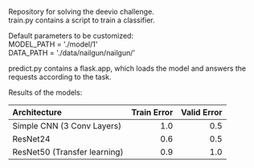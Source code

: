 Repository for solving the deevio challenge.  
train.py contains a script to train a classifier. 

Default parameters to be customized: \
MODEL_PATH = './model/1' \
DATA_PATH = './data/nailgun/nailgun/' 

predict.py contains a flask.app, which loads the model
and answers the requests according to the task.

Results of the models:

| Architecture | Train Error | Valid Error|
| :----------- | -----------: | -----------: |
|Simple CNN (3 Conv Layers)| 1.0 | 0.5 |
|ResNet24| 0.6 | 0.5 |
|ResNet50 (Transfer learning)| 0.9 | 1.0 |
